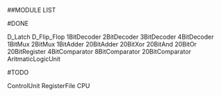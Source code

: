 ##MODULE LIST

#DONE 

D_Latch
D_Flip_Flop
1BitDecoder
2BitDecoder
3BitDecoder
4BitDecoder
1BitMux
2BitMux
1BitAdder
20BitAdder
20BitXor
20BitAnd
20BitOr
20BitRegister
4BitComparator
8BitComparator
20BitComparator
AritmaticLogicUnit


#TODO

ControlUnit
RegisterFile
CPU